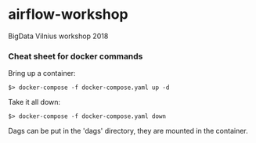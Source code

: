 # airflow-workshop

BigData Vilnius workshop 2018

### Cheat sheet for docker commands

Bring up a container:

```
$> docker-compose -f docker-compose.yaml up -d
```

Take it all down:

```
$> docker-compose -f docker-compose.yaml down
```

Dags can be put in the 'dags' directory, they are mounted in the container.

